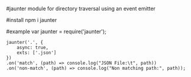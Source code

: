 #jaunter
module for directory traversal using an event emitter

#install
    npm i jaunter

#example
    var jaunter = require('jaunter');
    
    jaunter('.', {
        async: true,
        exts: ['.json']
    })
    .on('match', (path) => console.log("JSON File:\t", path))
    .on('non-match', (path) => console.log("Non matching path:", path));
